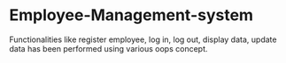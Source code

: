 # Employee-Management-system
Functionalities like register employee, log in, log out, display data, update data has been performed using various oops concept.
